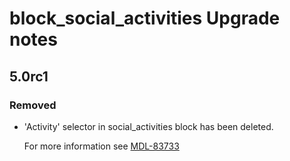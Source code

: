 # block_social_activities Upgrade notes

## 5.0rc1

### Removed

- 'Activity' selector in social_activities block has been deleted.

  For more information see [MDL-83733](https://tracker.moodle.org/browse/MDL-83733)
